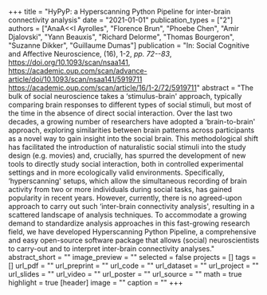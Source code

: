 +++
title = "HyPyP: a Hyperscanning Python Pipeline for inter-brain connectivity analysis"
date = "2021-01-01"
publication_types = ["2"]
authors = ["AnaA<<l Ayrolles", "Florence Brun", "Phoebe Chen", "Amir Djalovski", "Yann Beauxis", "Richard Delorme", "Thomas Bourgeron", "Suzanne Dikker", "Guillaume Dumas"]
publication = "In: Social Cognitive and Affective Neuroscience, (16), 1-2, _pp. 72--83_, https://doi.org/10.1093/scan/nsaa141, https://academic.oup.com/scan/advance-article/doi/10.1093/scan/nsaa141/5919711 https://academic.oup.com/scan/article/16/1-2/72/5919711"
abstract = "The bulk of social neuroscience takes a ‘stimulus-brain' approach, typically comparing brain responses to different types of social stimuli, but most of the time in the absence of direct social interaction. Over the last two decades, a growing number of researchers have adopted a ‘brain-to-brain' approach, exploring similarities between brain patterns across participants as a novel way to gain insight into the social brain. This methodological shift has facilitated the introduction of naturalistic social stimuli into the study design (e.g. movies) and, crucially, has spurred the development of new tools to directly study social interaction, both in controlled experimental settings and in more ecologically valid environments. Specifically, ‘hyperscanning' setups, which allow the simultaneous recording of brain activity from two or more individuals during social tasks, has gained popularity in recent years. However, currently, there is no agreed-upon approach to carry out such ‘inter-brain connectivity analysis', resulting in a scattered landscape of analysis techniques. To accommodate a growing demand to standardize analysis approaches in this fast-growing research field, we have developed Hyperscanning Python Pipeline, a comprehensive and easy open-source software package that allows (social) neuroscientists to carry-out and to interpret inter-brain connectivity analyses."
abstract_short = ""
image_preview = ""
selected = false
projects = []
tags = []
url_pdf = ""
url_preprint = ""
url_code = ""
url_dataset = ""
url_project = ""
url_slides = ""
url_video = ""
url_poster = ""
url_source = ""
math = true
highlight = true
[header]
image = ""
caption = ""
+++
